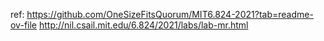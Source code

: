 ref:
https://github.com/OneSizeFitsQuorum/MIT6.824-2021?tab=readme-ov-file
http://nil.csail.mit.edu/6.824/2021/labs/lab-mr.html
